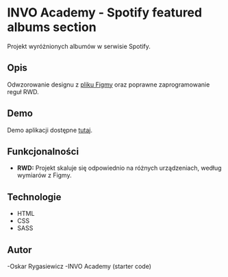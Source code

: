 # INVO Academy - Spotify featured albums section

Projekt wyróżnionych albumów w serwisie Spotify.

## Opis

Odwzorowanie designu z [pliku Figmy](https://www.figma.com/file/9qvdrRxMnpQto355K3EOb7/Design?type=design&node-id=0%3A1&mode=design&t=9qBMLcEGhnA5vptO-1) oraz poprawne zaprogramowanie reguł RWD.

## Demo

Demo aplikacji dostępne [tutaj](https://clinquant-mermaid-df76ef.netlify.app/).

## Funkcjonalności

- **RWD:** Projekt skaluje się odpowiednio na różnych urządzeniach, według wymiarów z Figmy.

## Technologie

- HTML
- CSS
- SASS

## Autor

-Oskar Rygasiewicz
-INVO Academy (starter code)




